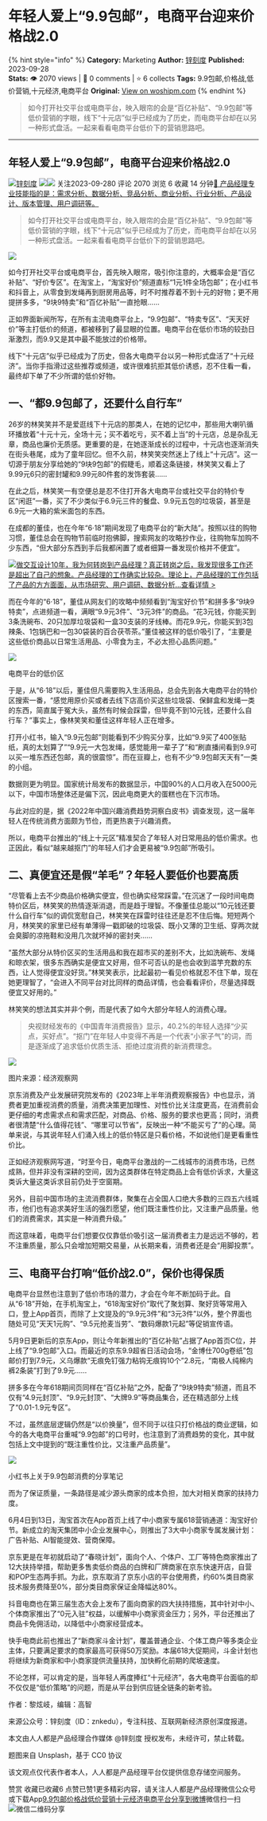 # 年轻人爱上“9.9包邮”，电商平台迎来价格战2.0
{% hint style="info" %}
**Category:** Marketing
**Author:** [锌刻度](https://www.woshipm.com/u/1209497)
**Published:** 2023-09-28  
**Stats:** 👁️ 2070 views | 💬 0 comments | ⭐ 6 collects
**Tags:** 9.9包邮,价格战,低价营销,十元经济,电商平台
**Original:** [View on woshipm.com](https://www.woshipm.com/marketing/5913344.html)
{% endhint %}
> 如今打开社交平台或电商平台，映入眼帘的会是“百亿补贴”、“9.9包邮”等低价营销的字眼，线下“十元店”似乎已经成为了历史，而电商平台却在以另一种形式盘活。一起来看看电商平台低价下的营销思路吧。

---

## 年轻人爱上“9.9包邮”，电商平台迎来价格战2.0

[![](https://static.woshipm.com/view/woshipm_api_def_20240715095229_7918.png?imageView2/1/w/72/h/72/q/100)](https://www.woshipm.com/u/1209497)[锌刻度](https://www.woshipm.com/u/1209497) ![](https://static.woshipm.com/tag/1122_1@2x.png)![](https://static.woshipm.com/tag/2104_1@2x.png) 关注2023-09-280 评论 2070 浏览 6 收藏 14 分钟[🔗 产品经理专业技能指的是：需求分析、数据分析、竞品分析、商业分析、行业分析、产品设计、版本管理、用户调研等。](https://ke.qidianla.com/courses/90pm)

> 如今打开社交平台或电商平台，映入眼帘的会是“百亿补贴”、“9.9包邮”等低价营销的字眼，线下“十元店”似乎已经成为了历史，而电商平台却在以另一种形式盘活。一起来看看电商平台低价下的营销思路吧。

![](https://image.woshipm.com/2023/05/06/02b34b4a-ec01-11ed-94e0-00163e0b5ff3.jpg)

如今打开社交平台或电商平台，首先映入眼帘，吸引你注意的，大概率会是“百亿补贴”、“好价专区”。在淘宝上，“淘宝好价”频道直标“1元1件全场包邮”；在小红书和抖音上，从零食到发绳再到厨房用品等，时不时推荐着不到十元的好物；更不用提拼多多，“9块9特卖”和“百亿补贴”一直抢眼……

正如界面新闻所写，在所有主流电商平台上，“9.9包邮”、“特卖专区”、“天天好价”等主打低价的频道，都被移到了最显眼的位置。电商平台在低价市场的较劲日渐激烈，而9.9又是其中最不能放过的价格带。

线下“十元店”似乎已经成为了历史，但各大电商平台以另一种形式盘活了“十元经济”。当你手指滑过这些推荐或频道，或许很难抗拒其低价诱惑，忍不住看一看，最终却下单了不少所谓的低价好物。

## 一、“都9.9包邮了，还要什么自行车”

26岁的林笑笑并不是爱逛线下十元店的那类人，在她的记忆中，那些用大喇叭循环播放着“十元十元，全场十元；买不着吃亏，买不着上当”的十元店，总是杂乱无章，商品也廉价无质感。更重要的是，在她逐渐成长的过程中，十元店也逐渐消失在街头巷尾，成为了童年回忆。但不久前，林笑笑突然迷上了线上“十元店”。这一切源于朋友分享给她的“9块9包邮”的假睫毛，顺着这条链接，林笑笑又看上了9.99元6只的密封罐和9.99元80件套的发饰套装……

在此之后，林笑笑一有空便总是忍不住打开各大电商平台或社交平台的特价专区“闲逛”一番，买了不少类似于6.9元三件的餐盘、9.9元五包的垃圾袋，甚至是6.9元一大箱的紫米面包的东西。

在成都的董佳，也在今年“6·18”期间发现了电商平台的“新大陆”。按照以往的购物习惯，董佳总会在购物节前临时抱佛脚，搜索网友的攻略抄作业，往购物车加购不少东西，“但大部分东西到手后我都闲置了或者细算一番发现价格并不便宜”。

[![](https://image.woshipm.com/2023/08/02/769bf6f4-30e6-11ee-b3cb-00163e0b5ff3.png)做交互设计10年，我为何转岗到产品经理？真正转岗之后，我发现很多工作还是超出了自己的想象。产品经理的工作确实比较杂。理论上，产品经理的工作包括了产品的方方面面，从市场研究、用户调研、数据分析...查看详情 >](https://ke.qidianla.com/courses/bcpm)

而在今年的“6·18”，董佳从网友们的攻略中频频看到“淘宝好价节”和拼多多“9块9特卖”，点进频道一看，满眼“9.9元3件”、“3元3件”的商品。“花3元钱，你能买到3条洗碗布、20只加厚垃圾袋和一盒30支装的牙线棒。而花9.9元，你能买到3包辣条、1包锅巴和一包30袋装的百合茯苓茶。”董佳被这样的低价吸引了，“主要是这些低价商品以日常生活用品、小零食为主，不必太担心品质问题。”

![](https://image.woshipm.com/wp-files/2023/09/MNP0i8LKbo2pWwQFOL8R.png)

电商平台的低价区

于是，从“6·18”以后，董佳但凡需要购入生活用品，总会先到各大电商平台的特价区搜索一番，“感觉用原价买或者去线下店高价买这些垃圾袋、保鲜盒和发绳一类的东西，简直属于冤大头，虽然有时候会踩雷，但毕竟不到10元钱，还要什么自行车？”事实上，像林笑笑和董佳这样年轻人正在增多。

打开小红书，输入“9.9元包邮”则能看到不少购买分享，比如“9.9买了400张贴纸，真的太划算了”“9.9元一大包发绳，感觉能用一辈子了”和“刷直播间看到9.9可以买一堆东西还包邮，真的很震惊”。而在豆瓣上，也有不少“9.9包邮天天有”一类的小组。

数据则更为明显。国家统计局发布的数据显示，中国90%的人口月收入在5000元以下，中国市场整体还是偏下沉，因此电商更大的蛋糕也在下沉市场。

与此对应的是，据《2022年中国兴趣消费趋势洞察白皮书》调查发现，这一届年轻人在传统消费方面颇为节俭，而更热衷于兴趣消费。

所以，电商平台推出的“线上十元区”精准契合了年轻人对日常用品的低价需求。也正因此，看似“越来越抠门”的年轻人们才会更易被“9.9包邮”所吸引。

## 二、真便宜还是假“羊毛”？年轻人要低价也要高质

“尽管看上去不少商品价格确实便宜，但也确实经常踩雷。”在沉迷了一段时间电商特价区后，林笑笑的热情逐渐消退，而是趋于理智。不像董佳总能以“10元钱还要什么自行车”似的调侃宽慰自己，林笑笑在踩雷时往往还是忍不住后悔。短短两个月，林笑笑的家里已经有单薄得一戳即破的垃圾袋、既小又薄的卫生纸、穿两次就会臭脚的凉拖鞋和没用几次就坏掉的密封夹……

“虽然大部分从特价区买的生活用品和我在超市买的差别不大，比如洗碗布、发绳和晾衣架，很多东西确实是便宜又好用，但不可否认的是也会收到滥竽充数的东西，让人觉得便宜没好货。”林笑笑表示，比起最初一看见价格就忍不住下单，现在她更理智了，“会进入不同平台对比同样的商品详情，也会看看评价，尽量选择既便宜又好用的。”

林笑笑的想法其实并非个例，而是代表了如今大部分年轻人的消费心理。

> 央视财经发布的《中国青年消费报告》显示，40.2%的年轻人选择“少买点，买好点”。“抠门”在年轻人中变得不再是一个代表“小家子气”的词，而是逐渐成了追求低价优质生活、拒绝过度消费的新消费理念。

![](https://image.woshipm.com/wp-files/2023/09/kitZ3j39WHJwUbH9EgZ3.png)

图片来源：经济观察网

京东消费及产业发展研究院发布的《2023年上半年消费观察报告》中也显示，消费者更加重视消费的质量，消费决策更加理性、对性价比关注度更高，在消费前会更仔细的考虑需求点和需求匹配，对商品、价格、服务的要求也更高；同时，消费者很清楚“什么值得花钱”、“哪里可以节省”，反映出一种“不能买亏了”的心理。简单来说，与其说年轻人们涌入线上的低价特区是只看价格，不如说他们是更看重性价比。

正如经济观察网写道，“时至今日，电商平台激战的一二线城市的消费市场，已然成熟，但并非没有深耕的空间，因为这类群体在特定商品上会有低价诉求，大量这类诉大量这类诉求目前仍处于空窗期。

另外，目前中国市场的主流消费群体，聚集在占全国人口绝大多数的三四五六线城市，他们也有追求美好生活的强烈愿望，他们既注重性价比，又注重产品质量。他们的消费需求，其实是一种消费升级。”

而这意味着，电商平台们想要仅仅靠低价吸引这一届消费者主力是远远不够的，若不注重质量，那么只会增加短期交易量，从长期来看，消费者还是会“用脚投票”。

## 三、电商平台打响“低价战2.0”，保价也得保质

电商平台显然也注意到了低价市场的潜力，才会在今年不断加码于此。自从“6·18”开始，在手机淘宝上，“618淘宝好价”取代了聚划算、聚好货等常用入口，登上App首页，而除了上文提及的“9.9元3件”和“3元3件”以外，整个界面也随处可见“天天1元购”、“9.5元抢麦当劳”、“数码爆款1元起”等促销宣传语。

5月9日更新后的京东App，则让今年新推出的“百亿补贴”占据了App首页C位，并上线了“9.9包邮”入口。而最近的京东9.9超省日活动会场，“金博仕700g卷纸”包邮价打到7.9元，义乌爆款“无痕免钉强力粘钩无痕钩10个”2.8元，“南极人纯棉内裤2条装”打到了9.9元……

拼多多在今年618期间页同样在“百亿补贴”之外，配备了“9块9特卖”频道，而且不仅有“4.9元封顶”、“9.9元封顶”、“大牌9.9”等商品集合，还在精选部分上线了“0.01-1.9元专区”。

不过，虽然底层逻辑仍然是“以价换量”，但不同于以往只打价格战的商业逻辑，如今的各大电商平台重喊“9.9包邮”的口号时，也注意到了消费趋势的变化，其中就包括上文中提到的“既注重性价比，又注重产品质量”。

![](https://image.woshipm.com/wp-files/2023/09/TGrrimIw68ZpiPLVenR0.png)

小红书上关于9.9包邮消费的分享笔记

而为了保证质量，一条路径是减少源头商家的成本负担，加大对相关商家的扶持力度。

6月4日到13日，淘宝首次在App首页上线了中小商家专属618营销通道：淘宝好价节。新成立的淘天集团中小企业发展中心，则推出了3大中小商家专属发展计划：广告补贴、AI智能提效、营商保障。

京东更是在年初就启动了“春晓计划”，面向个人、个体户、工厂等特色商家推出了12大扶持举措，帮助更多售卖低价商品的白牌和厂牌商家在京东快速开店，自营和POP生态两手抓。为此，京东取消了京东小店的平台使用费，约60%类目商家技术服务费降至0%，部分类目商家保证金降幅达80%。

抖音电商也在第三届生态大会上发布了面向商家的四大扶持措施，其中针对中小、个体商家推出了“0元入驻”权益，以缓解中小商家资金压力；另外，平台还推出了商品卡免佣活动，以降低中小商家经营成本。

快手电商此前也推出了“新商家斗金计划”，覆盖普通企业、个体工商户等多类企业主体，只要满足要求的商家最高可获得50万奖励。本届618大促期间，斗金计划也将继续为新商家和中小商家提供流量扶持，加快孵化前期的爬坡速度。

不论怎样，可以肯定的是，当年轻人再度捧红“十元经济”，各大电商平台面临的却不仅仅是“低价策略”的问题，而是从平台到供应链全链条的新考验。

作者：黎炫岐，编辑：高智

来源公众号：锌刻度（ID：znkedu），专注科技、互联网新经济原创深度报道。

本文由人人都是产品经理合作媒体 @锌刻度 授权发布，未经许可，禁止转载。

题图来自 Unsplash，基于 CC0 协议

该文观点仅代表作者本人，人人都是产品经理平台仅提供信息存储空间服务。

赞赏 收藏已收藏6 点赞已赞1更多精彩内容，请关注人人都是产品经理微信公众号或下载App[9.9包邮](https://www.woshipm.com/tag/9-9%e5%8c%85%e9%82%ae)[价格战](https://www.woshipm.com/tag/%e4%bb%b7%e6%a0%bc%e6%88%98)[低价营销](https://www.woshipm.com/tag/%e4%bd%8e%e4%bb%b7%e8%90%a5%e9%94%80)[十元经济](https://www.woshipm.com/tag/%e5%8d%81%e5%85%83%e7%bb%8f%e6%b5%8e)[电商平台](https://www.woshipm.com/tag/%e7%94%b5%e5%95%86%e5%b9%b3%e5%8f%b0)[分享到微博](https://service.weibo.com/share/share.php?appkey=2775287854&title=年轻人爱上“9.9包邮”，电商平台迎来价格战2.0&url=https://www.woshipm.com/marketing/5913344.html&pic=https://image.woshipm.com/2023/05/06/02b34b4a-ec01-11ed-94e0-00163e0b5ff3.jpg)微信扫一扫![微信二维码](https://api.pwmqr.com/qrcode/create/?url=https://www.woshipm.com/marketing/5913344.html)分享
